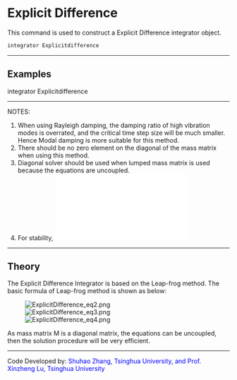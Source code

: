 # Explicit Difference

<p>This command is used to construct a Explicit Difference integrator
object.</p>

```tcl
integrator Explicitdifference
```
<hr />

## Examples

<p>integrator Explicitdifference</p>
<hr />
<p>NOTES:</p>
<ol>
<li>When using Rayleigh damping, the damping ratio of high vibration
modes is overrated, and the critical time step size will be much
smaller. Hence Modal damping is more suitable for this method.</li>
<li>There should be no zero element on the diagonal of the mass matrix
when using this method.</li>
<li>Diagonal solver should be used when lumped mass matrix is used
because the equations are uncoupled.</li>
<li>For stability, <embed src="ExplicitDifference_eq1.pdf"
title="ExplicitDifference_eq1.pdf" /></li>
</ol>
<hr />

## Theory

<p>The Explicit Difference Integrator is based on the Leap-frog method.
The basic formula of Leap-frog method is shown as below:</p>
<dl>
<dt></dt>
<dd>
<img src="ExplicitDifference_eq2.png"
title="fig:ExplicitDifference_eq2.png"
alt="ExplicitDifference_eq2.png" />
</dd>
<dd>
<img src="ExplicitDifference_eq3.png"
title="fig:ExplicitDifference_eq3.png"
alt="ExplicitDifference_eq3.png" />
</dd>
<dd>
<img src="ExplicitDifference_eq4.png"
title="fig:ExplicitDifference_eq4.png"
alt="ExplicitDifference_eq4.png" />
</dd>
</dl>
<p>As mass matrix M is a diagonal matrix, the equations can be
uncoupled, then the solution procedure will be very efficient.</p>
<hr />
<p>Code Developed by: <span style="color:blue"> Shuhao Zhang,
Tsinghua University, and Prof. Xinzheng Lu, Tsinghua University
</span></p>

